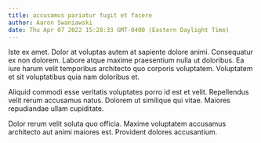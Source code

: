 ```yaml
---
title: accusamus pariatur fugit et facere
author: Aaron Swaniawski
date: Thu Apr 07 2022 15:28:33 GMT-0400 (Eastern Daylight Time)
---
```

Iste ex amet. Dolor at voluptas autem at sapiente dolore animi. Consequatur ex non dolorem. Labore atque maxime praesentium nulla ut doloribus. Ea iure harum velit temporibus architecto quo corporis voluptatem. Voluptatem et sit voluptatibus quia nam doloribus et.

 Aliquid commodi esse veritatis voluptates porro id est et velit. Repellendus velit rerum accusamus natus. Dolorem ut similique qui vitae. Maiores repudiandae ullam cupiditate.

 Dolor rerum velit soluta quo officia. Maxime voluptatem accusamus architecto aut animi maiores est. Provident dolores accusantium.